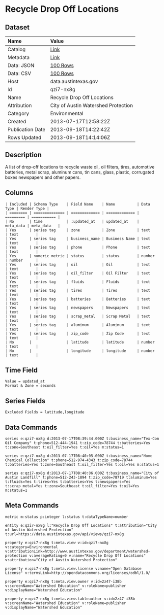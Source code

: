 # Recycle Drop Off Locations

## Dataset

| Name | Value |
| :--- | :---- |
| Catalog | [Link](https://catalog.data.gov/dataset/recycle-drop-off-locations) |
| Metadata | [Link](https://data.austintexas.gov/api/views/qzi7-nx8g) |
| Data: JSON | [100 Rows](https://data.austintexas.gov/api/views/qzi7-nx8g/rows.json?max_rows=100) |
| Data: CSV | [100 Rows](https://data.austintexas.gov/api/views/qzi7-nx8g/rows.csv?max_rows=100) |
| Host | data.austintexas.gov |
| Id | qzi7-nx8g |
| Name | Recycle Drop Off Locations |
| Attribution | City of Austin Watershed Protection |
| Category | Environmental |
| Created | 2013-07-17T12:58:22Z |
| Publication Date | 2013-09-18T14:22:42Z |
| Rows Updated | 2013-09-18T14:14:06Z |

## Description

A list of drop-off locations to recycle waste oil, oil filters, tires, automotive batteries, metal scrap, aluminum cans, tin cans, glass, plastic, corrugated boxes newspapers and other papers.

## Columns

```ls
| Included | Schema Type    | Field Name    | Name          | Data Type | Render Type |
| ======== | ============== | ============= | ============= | ========= | =========== |
| No       | time           | :updated_at   | updated_at    | meta_data | meta_data   |
| Yes      | series tag     | zone          | Zone          | text      | text        |
| Yes      | series tag     | business_name | Business Name | text      | text        |
| Yes      | series tag     | phone         | Phone         | text      | text        |
| Yes      | numeric metric | status        | status        | number    | number      |
| Yes      | series tag     | oil           | Oil           | text      | text        |
| Yes      | series tag     | oil_filter    | Oil Filter    | text      | text        |
| Yes      | series tag     | fluids        | Fluids        | text      | text        |
| Yes      | series tag     | tires         | Tires         | text      | text        |
| Yes      | series tag     | batteries     | Batteries     | text      | text        |
| Yes      | series tag     | newspapers    | Newspapers    | text      | text        |
| Yes      | series tag     | scrap_metal   | Scrap Metal   | text      | text        |
| Yes      | series tag     | aluminum      | Aluminum      | text      | text        |
| Yes      | series tag     | zip_code      | Zip Code      | text      | text        |
| No       |                | latitude      | latitude      | number    | text        |
| No       |                | longitude     | longitude     | number    | text        |
```

## Time Field

```ls
Value = updated_at
Format & Zone = seconds
```

## Series Fields

```ls
Excluded Fields = latitude,longitude
```

## Data Commands

```ls
series e:qzi7-nx8g d:2013-07-17T08:39:44.000Z t:business_name="Tex-Con Oil Company" t:phone=512-444-1941 t:zip_code=78744 t:batteries=Yes t:zone=Southeast t:oil_filter=Yes t:oil=Yes m:status=1

series e:qzi7-nx8g d:2013-07-17T08:40:05.000Z t:business_name="Home Chemical Collection" t:phone=512-974-4343 t:zip_code=78744 t:batteries=Yes t:zone=Southeast t:oil_filter=Yes t:oil=Yes m:status=1

series e:qzi7-nx8g d:2013-07-17T08:40:06.000Z t:business_name="City of Austin Landfill" t:phone=512-243-1894 t:zip_code=78719 t:aluminum=Yes t:fluids=Yes t:tires=Yes t:batteries=Yes t:newspapers=Yes t:scrap_metal=Yes t:zone=Southeast t:oil_filter=Yes t:oil=Yes m:status=1
```

## Meta Commands

```ls
metric m:status p:integer l:status t:dataTypeName=number

entity e:qzi7-nx8g l:"Recycle Drop Off Locations" t:attribution="City of Austin Watershed Protection" t:url=https://data.austintexas.gov/api/views/qzi7-nx8g

property e:qzi7-nx8g t:meta.view v:id=qzi7-nx8g v:category=Environmental v:attributionLink=http://www.austintexas.gov/department/watershed-protection v:averageRating=0 v:name="Recycle Drop Off Locations" v:attribution="City of Austin Watershed Protection"

property e:qzi7-nx8g t:meta.view.license v:name="Open Database License" v:termsLink=http://opendatacommons.org/licenses/odbl/1.0/

property e:qzi7-nx8g t:meta.view.owner v:id=2z47-i38b v:screenName="Watershed Education" v:roleName=publisher v:displayName="Watershed Education"

property e:qzi7-nx8g t:meta.view.tableauthor v:id=2z47-i38b v:screenName="Watershed Education" v:roleName=publisher v:displayName="Watershed Education"
```